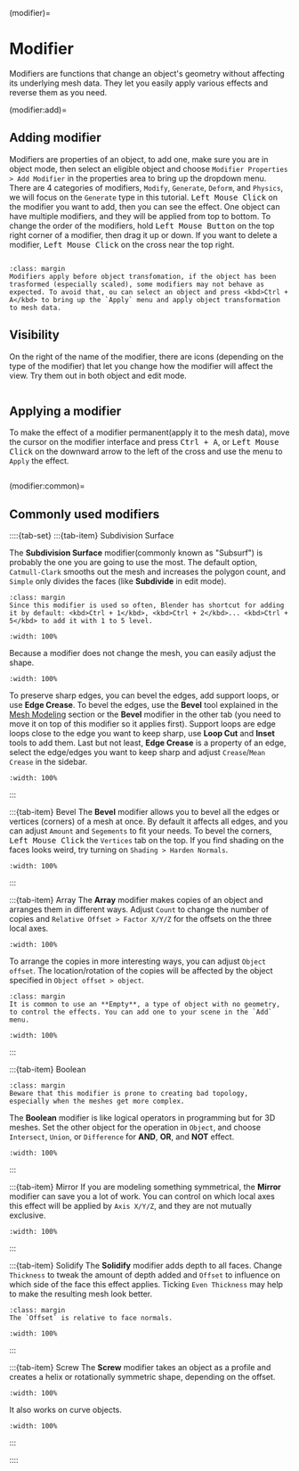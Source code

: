 (modifier)=
# Modifier
Modifiers are functions that change an object's geometry without affecting its underlying mesh data. They let you easily apply various effects and reverse them as you need.

(modifier:add)=
## Adding modifier
Modifiers are properties of an object, to add one, make sure you are in object mode, then select an eligible object and choose `Modifier Properties > Add Modifier` in the properties area to bring up the dropdown menu. There are 4 categories of modifiers, `Modify`, `Generate`, `Deform`, and `Physics`, we will focus on the `Generate` type in this tutorial. <kbd>Left Mouse Click</kbd> on the modifier you want to add, then you can see the effect. One object can have multiple modifiers, and they will be applied from top to bottom. To change the order of the modifiers, hold <kbd>Left Mouse Button</kbd> on the top right corner of a modifier, then drag it up or down. If you want to delete a modifier, <kbd>Left Mouse Click</kbd> on the cross near the top right.
```{figure} ../../assets/modeling/add_mod.png

```

```{tip}
:class: margin
Modifiers apply before object transfomation, if the object has been trasformed (especially scaled), some modifiers may not behave as expected. To avoid that, ou can select an object and press <kbd>Ctrl + A</kbd> to bring up the `Apply` menu and apply object transformation to mesh data.
```

## Visibility
On the right of the name of the modifier, there are icons (depending on the type of the modifier) that let you change how the modifier will affect the view. Try them out in both object and edit mode.
```{figure} ../../assets/modeling/visibility.png

```

## Applying a modifier
To make the effect of a modifier permanent(apply it to the mesh data), move the cursor on the modifier interface and press <kbd>Ctrl + A</kbd>,  or <kbd>Left Mouse Click</kbd> on the downward arrow to the left of the cross and use the menu to `Apply` the effect.

```{figure} ../../assets/modeling/apply_mod.png

```

(modifier:common)=
## Commonly used modifiers

::::{tab-set}
:::{tab-item} Subdivision Surface

The **Subdivision Surface** modifier(commonly known as "Subsurf") is probably the one you are going to use the most. The default option, `Catmull-Clark` smooths out the mesh and increases the polygon count, and `Simple` only divides the faces (like **Subdivide** in edit mode).

```{tip}
:class: margin
Since this modifier is used so often, Blender has shortcut for adding it by default: <kbd>Ctrl + 1</kbd>, <kbd>Ctrl + 2</kbd>... <kbd>Ctrl + 5</kbd> to add it with 1 to 5 level.
```

```{figure} ../../assets/modeling/subsurf.gif
:width: 100%
```

Because a modifier does not change the mesh, you can easily adjust the shape.
```{figure} ../../assets/modeling/subsurf_edit.gif
:width: 100%
```


To preserve sharp edges, you can bevel the edges, add support loops, or use **Edge Crease**. To bevel the edges, use the **Bevel** tool explained in the [Mesh Modeling](mesh) section or the **Bevel** modifier in the other tab (you need to move it on top of this modifier so it applies first). Support loops are edge loops close to the edge you want to keep sharp, use **Loop Cut** and **Inset** tools to add them. Last but not least, **Edge Crease** is a property of an edge, select the edge/edges you want to keep sharp and adjust `Crease`/`Mean Crease` in the sidebar.

```{figure} ../../assets/modeling/subsurf_sharp_edge.gif
:width: 100%
```
:::

:::{tab-item} Bevel
The **Bevel** modifier allows you to bevel all the edges or vertices (corners) of a mesh at once. By default it affects all edges, and you can adjust `Amount` and `Segements` to fit your needs. To bevel the corners, <kbd>Left Mouse Click</kbd> the `Vertices` tab on the top. If you find shading on the faces looks weird, try turning on `Shading > Harden Normals`.

```{figure} ../../assets/modeling/bevel_mod.gif
:width: 100%
```

:::

:::{tab-item} Array
The **Array** modifier makes copies of an object and arranges them in different ways. Adjust `Count` to change the number of copies and `Relative Offset > Factor X/Y/Z` for the offsets on the three local axes.

```{figure} ../../assets/modeling/array_1.gif
:width: 100%
```

To arrange the copies in more interesting ways, you can adjust `Object offset`. The location/rotation of the copies will be affected by the object specified in `Object offset > object`.

```{tip}
:class: margin
It is common to use an **Empty**, a type of object with no geometry, to control the effects. You can add one to your scene in the `Add` menu.
```

```{figure} ../../assets/modeling/array_obj.gif
:width: 100%
```

:::

:::{tab-item} Boolean
```{tip}
:class: margin
Beware that this modifier is prone to creating bad topology, especially when the meshes get more complex.
```
The **Boolean** modifier is like logical operators in programming but for 3D meshes. Set the other object for the operation in `Object`, and choose `Intersect`, `Union`, or `Difference` for **AND**, **OR**, and **NOT** effect. 
```{figure} ../../assets/modeling/boolean.gif
:width: 100%
```

:::

:::{tab-item} Mirror
If you are modeling something symmetrical, the **Mirror** modifier can save you a lot of work. You can control on which local axes this effect will be applied by `Axis X/Y/Z`, and they are not mutually exclusive.

```{figure} ../../assets/modeling/mirror.gif
:width: 100%
```

:::

:::{tab-item} Solidify
The **Solidify** modifier adds depth to all faces. Change `Thickness` to tweak the amount of depth added and `Offset` to influence on which side of the face this effect applies. Ticking `Even Thickness` may help to make the resulting mesh look better.
```{tip}
:class: margin
The `Offset` is relative to face normals.
```
```{figure} ../../assets/modeling/solidify.gif
:width: 100%
```

:::

:::{tab-item} Screw
The **Screw** modifier takes an object as a profile and creates a helix or rotationally symmetric shape, depending on the offset. 
```{figure} ../../assets/modeling/screw.gif
:width: 100%
```
It also works on curve objects.
```{figure} ../../assets/modeling/screw_curve.gif
:width: 100%
```
:::

::::
